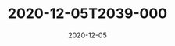 ---
date: 2020-12-05
title: 2020-12-05T2039-000
hero: 2020/2020-12-05T2039-000.jpeg

# briefly describe the image…
alt: ''

# insert the closed caption text after the three-dash break…
# (include line-breaks, punctuation, and capitalization)
---